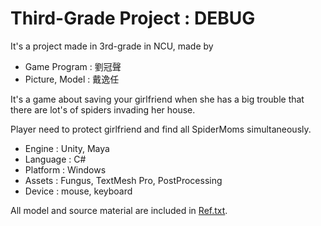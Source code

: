 Third-Grade Project : DEBUG
===
It's a project made in 3rd-grade in NCU, made by
- Game Program : 劉冠聲
- Picture, Model : 戴逸任

It's a game about saving your girlfriend when she has a big trouble that there are lot's of spiders invading her house.

Player need to protect girlfriend and find all SpiderMoms simultaneously.

- Engine : Unity, Maya
- Language : C#
- Platform : Windows
- Assets : Fungus, TextMesh Pro, PostProcessing
- Device : mouse, keyboard

All model and source material are included in [Ref.txt](https://github.com/ramadepo/Unity-DEBUG/blob/master/Ref.txt).
